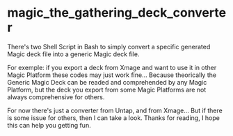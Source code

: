 # magic_the_gathering_deck_converter
There's two Shell Script in Bash to simply convert a specific generated Magic deck file into a generic Magic deck file.

For exemple: if you export a deck from Xmage and want to use it in other Magic Platform these codes may just work fine... 
Because theorically the Generic Magic Deck can be readed and comprehended by any Magic Platform, but the deck you export from some Magic Platforms are not always comprehensive for others.

For now there's just a converter from Untap, and from Xmage... But if there is some issue for others, then I can take a look. Thanks for reading, I hope this can help you getting fun.
